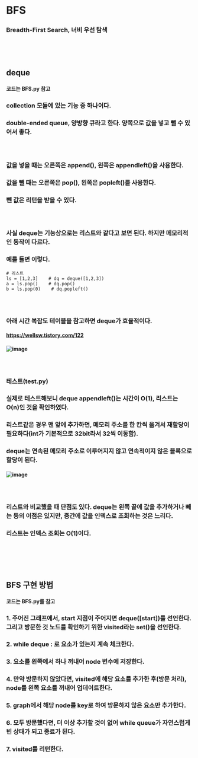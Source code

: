 # BFS
### Breadth-First Search, 너비 우선 탐색
### <br/><br/>

## deque
#### 코드는 BFS.py 참고
### collection 모듈에 있는 기능 중 하나이다.
### double-ended queue, 양방향 큐라고 한다. 양쪽으로 값을 넣고 뺄 수 있어서 좋다.
### <br/>

### 값을 넣을 때는 오른쪽은 append(), 왼쪽은 appendleft()을 사용한다.
### 값을 뺄 때는 오른쪽은 pop(), 왼쪽은 popleft()를 사용한다.
### 뺀 값은 리턴을 받을 수 있다.
### <br/>

### 사실 deque는 기능상으로는 리스트와 같다고 보면 된다. 하지만 메모리적인 동작이 다르다.
### 예를 들면 이렇다.
```
# 리스트
ls = [1,2,3]    # dq = deque([1,2,3])
a = ls.pop()    # dq.pop()
b = ls.pop(0)    # dq.popleft()

```
### <br/>

### 아래 시간 복잡도 테이블을 참고하면 deque가 효율적이다.
#### https://wellsw.tistory.com/122
#### ![image](https://github.com/user-attachments/assets/b7630c52-46ab-4449-af25-01a911e5baef)
### <br/>

### 테스트(test.py)
### 실제로 테스트해보니 deque appendleft()는 시간이 O(1), 리스트는 O(n)인 것을 확인하였다.
### 리스트같은 경우 맨 앞에 추가하면, 메모리 주소를 한 칸씩 옮겨서 재할당이 필요하다(int가 기본적으로 32bit라서 32씩 이동함).
### deque는 연속된 메모리 주소로 이루어지지 않고 연속적이지 않은 블록으로 할당이 된다.
#### ![image](https://github.com/user-attachments/assets/7ba904b3-8049-4b3d-a83b-0525f7294098)
### <br/>

### 리스트와 비교했을 때 단점도 있다. deque는 왼쪽 끝에 값을 추가하거나 빼는 등의 이점은 있지만, 중간에 값을 인덱스로 조회하는 것은 느리다.
### 리스트는 인덱스 조회는 O(1)이다.
### <br/><br/><br/>

## BFS 구현 방법
#### 코드는 BFS.py를 참고
### 1. 주어진 그래프에서, start 지점이 주어지면 deque(\[start\])를 선언한다. 그리고 방문한 것 노드를 확인하기 위한 visited라는 set()을 선언한다.
### 2. while deque : 로 요소가 있는지 계속 체크한다.
### 3. 요소를 왼쪽에서 하나 꺼내어 node 변수에 저장한다.
### 4. 만약 방문하지 않았다면, visited에 해당 요소를 추가한 후(방문 처리), node를 왼쪽 요소를 꺼내어 업데이트한다. 
### 5. graph에서 해당 node를 key로 하여 방문하지 않은 요소만 추가한다.
### 6. 모두 방문했다면, 더 이상 추가할 것이 없어 while queue가 자연스럽게 빈 상태가 되고 종료가 된다.
### 7. visited를 리턴한다.
### <br/>
